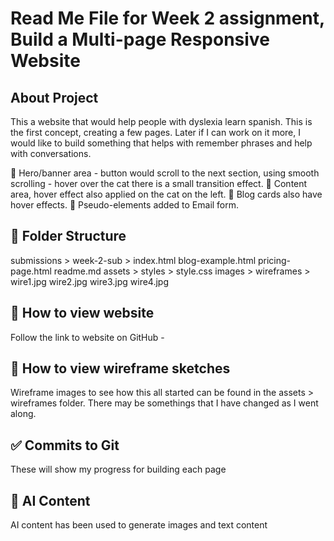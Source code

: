# Read Me File for Week 2 assignment, Build a Multi-page Responsive Website 

## About Project
This a website that would help people with dyslexia learn spanish.  This is the first concept, creating a few pages.  Later if I can work on it more, I would like to build something that helps with remember phrases and help with conversations. 

👀 Hero/banner area - button would scroll to the next section, using smooth scrolling - hover over the cat there is a small transition effect. 
👀 Content area, hover effect also applied on the cat on the left.
👀 Blog cards also have hover effects.
👀 Pseudo-elements added to Email form. 





## 📁 Folder Structure

submissions > 
            week-2-sub >
                        index.html
                        blog-example.html
                        pricing-page.html
                        readme.md
                        assets >
                                styles >
                                        style.css
                                images >
                                wireframes >
                                        wire1.jpg
                                         wire2.jpg
                                          wire3.jpg
                                           wire4.jpg

                        
## 👀 How to view website

Follow the link to website on GitHub - 

## 👀 How to view wireframe sketches

Wireframe images to see how this all started can be found in the assets > wireframes folder.  There may be somethings that I have changed as I went along. 




## ✅ Commits to Git 
These will show my progress for building each page

## 🤖 AI Content
AI content has been used to generate images and text content